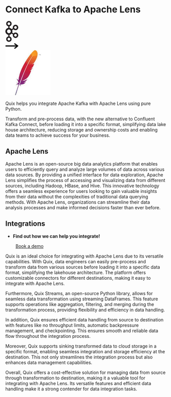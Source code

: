 # Connect Kafka to Apache Lens

<div class="connect-images cards blog-grid-card" markdown>
<div>
<img src="../images/kafka_logo.png" width="40px" />
</div>
<div>
<img src="../images/arrow.svg" width="40px" />
</div>
<div>
<img src="./images/apache-lens_1.jpg" />
</div>
</div>

Quix helps you integrate Apache Kafka with Apache Lens using pure Python.

Transform and pre-process data, with the new alternative to Confluent Kafka Connect, before loading it into a specific format, simplifying data lake house architecture, reducing storage and ownership costs and enabling data teams to achieve success for your business.

## Apache Lens

Apache Lens is an open-source big data analytics platform that enables users to efficiently query and analyze large volumes of data across various data sources. By providing a unified interface for data exploration, Apache Lens simplifies the process of accessing and visualizing data from different sources, including Hadoop, HBase, and Hive. This innovative technology offers a seamless experience for users looking to gain valuable insights from their data without the complexities of traditional data querying methods. With Apache Lens, organizations can streamline their data analysis processes and make informed decisions faster than ever before.

## Integrations

<div class="grid cards" markdown>

- __Find out how we can help you integrate!__

    <a class="md-button md-button--primary" href="https://share.hsforms.com/1iW0TmZzKQMChk0lxd_tGiw4yjw2?__hstc=175542013.2303933fbd746c0ac86d9ccbe9bc9100.1728383268831.1729603416735.1729620918855.31&__hssc=175542013.1.1729620918855&__hsfp=2132701734" target="_blank" style="margin:.5rem;">Book a demo</a>

</div>


Quix is an ideal choice for integrating with Apache Lens due to its versatile capabilities. With Quix, data engineers can easily pre-process and transform data from various sources before loading it into a specific data format, simplifying the lakehouse architecture. The platform offers customizable connectors for different destinations, making it easy to integrate with Apache Lens.

Furthermore, Quix Streams, an open-source Python library, allows for seamless data transformation using streaming DataFrames. This feature supports operations like aggregation, filtering, and merging during the transformation process, providing flexibility and efficiency in data handling.

In addition, Quix ensures efficient data handling from source to destination with features like no throughput limits, automatic backpressure management, and checkpointing. This ensures smooth and reliable data flow throughout the integration process.

Moreover, Quix supports sinking transformed data to cloud storage in a specific format, enabling seamless integration and storage efficiency at the destination. This not only streamlines the integration process but also enhances data management capabilities.

Overall, Quix offers a cost-effective solution for managing data from source through transformation to destination, making it a valuable tool for integrating with Apache Lens. Its versatile features and efficient data handling make it a strong contender for data integration tasks.


